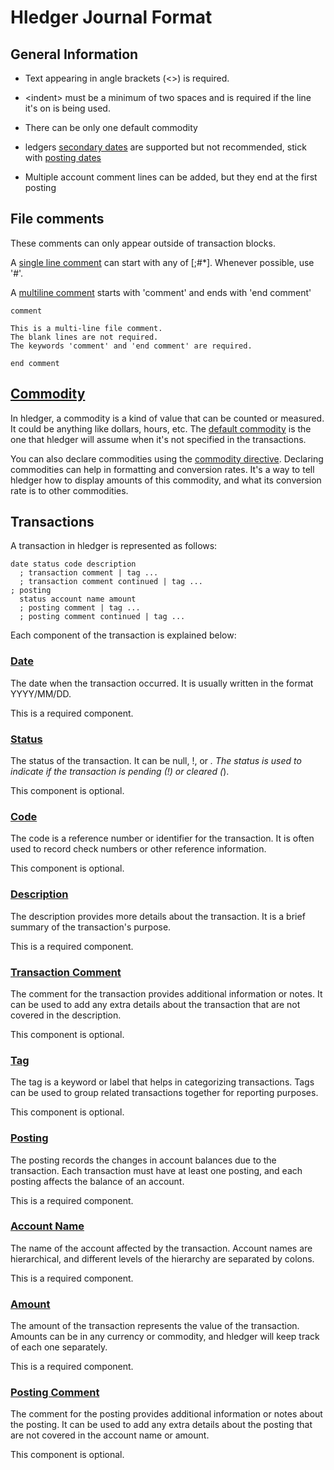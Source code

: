 # Hledger Journal Format 

## General Information

* Text appearing in angle brackets (<\>) is required.
* \<indent\> must be a minimum of two spaces and is required if the line it's
  on is being used.
* There can be only one default commodity
* ledgers [secondary dates](https://hledger.org/hledger.html#secondary-dates)
  are supported but not recommended, stick with [posting
  dates](https://hledger.org/hledger.html#posting-dates)

* Multiple account comment lines can be added, but they end at the first posting

## File comments

These comments can only appear outside of transaction blocks.

A [single line comment](https://hledger.org/hledger.html#comments) can start
with any of [;#*]. Whenever possible, use '#'.

A [multiline comment](https://hledger.org/hledger.html#comment-blocks) starts
with 'comment' and ends with 'end comment'

```
comment

This is a multi-line file comment.
The blank lines are not required.
The keywords 'comment' and 'end comment' are required.

end comment
```

## [Commodity](https://hledger.org/hledger.html#commodity)

In hledger, a commodity is a kind of value that can be counted or measured. It
could be anything like dollars, hours, etc. The [default
commodity](https://hledger.org/hledger.html#default-commodity) is the one that
hledger will assume when it's not specified in the transactions. 

You can also declare commodities using the [commodity
directive](https://hledger.org/hledger.html#declaring-commodities). Declaring
commodities can help in formatting and conversion rates. It's a way to tell
hledger how to display amounts of this commodity, and what its conversion rate
is to other commodities.

## Transactions

A transaction in hledger is represented as follows:

```plaintext
date status code description
  ; transaction comment | tag ...
  ; transaction comment continued | tag ...
; posting
  status account name amount
  ; posting comment | tag ...
  ; posting comment continued | tag ...
```

Each component of the transaction is explained below:

### [Date](https://hledger.org/hledger.html#dates)

The date when the transaction occurred. It is usually written in the format YYYY/MM/DD.

This is a required component.

### [Status](https://hledger.org/hledger.html#status)

The status of the transaction. It can be null, !, or *. The status is used to indicate if the transaction is pending (!) or cleared (*).

This component is optional.

### [Code](https://hledger.org/hledger.html#code)

The code is a reference number or identifier for the transaction. It is often used to record check numbers or other reference information.

This component is optional.

### [Description](https://hledger.org/hledger.html#description)

The description provides more details about the transaction. It is a brief summary of the transaction's purpose.

This is a required component.

### [Transaction Comment](https://hledger.org/hledger.html#account-comments)

The comment for the transaction provides additional information or notes. It can be used to add any extra details about the transaction that are not covered in the description.

This component is optional.

### [Tag](https://hledger.org/hledger.html#tags-1)

The tag is a keyword or label that helps in categorizing transactions. Tags can be used to group related transactions together for reporting purposes.

This component is optional.

### [Posting](https://hledger.org/1.26/hledger.html#virtual-postings)

The posting records the changes in account balances due to the transaction. Each transaction must have at least one posting, and each posting affects the balance of an account.

This is a required component.

### [Account Name](https://hledger.org/hledger.html#account-names)

The name of the account affected by the transaction. Account names are hierarchical, and different levels of the hierarchy are separated by colons.

This is a required component.

### [Amount](https://hledger.org/hledger.html#amounts)

The amount of the transaction represents the value of the transaction. Amounts can be in any currency or commodity, and hledger will keep track of each one separately.

This is a required component.

### [Posting Comment](https://hledger.org/hledger.html#comments)

The comment for the posting provides additional information or notes about the posting. It can be used to add any extra details about the posting that are not covered in the account name or amount.

This component is optional.
